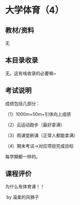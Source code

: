 # 大学体育（4）

## 教材/资料

无



## 本目录收录

无。这有啥收录的必要嘛~



## 考试说明

成绩包括几部分：

（1）1000m+50m+引体向上成绩

（2）云运动跑步（最好拿满）

（3）雨课堂刷课（正常人都能拿满）

（4）期末考试->对应项目完成目标

每学期都一样的。

## 课程评价

为什么有体育课！！

​																																											by 温柔的风狮子

